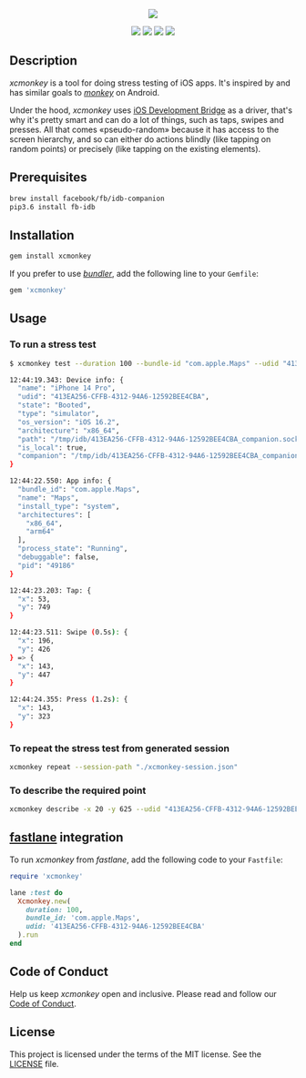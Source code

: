 <p align="center">
  <img src="/assets/images/xcmonkey.png"/>
</p>

<p align="center">
  <a href="https://github.com/alteral/xcmonkey/actions"><img src="https://github.com/alteral/xcmonkey/actions/workflows/test.yml/badge.svg" /></a>
  <a href="https://sonarcloud.io/summary/new_code?id=alteral_xcmonkey"><img src="https://sonarcloud.io/api/project_badges/measure?project=alteral_xcmonkey&metric=coverage" /></a>
  <a href="https://rubygems.org/gems/xcmonkey"><img src="https://img.shields.io/gem/v/xcmonkey.svg?style=flat" /></a>
  <a href="/LICENSE"><img src="https://img.shields.io/badge/license-MIT-green.svg?style=flat" /></a>
</p>

## Description

*xcmonkey* is a tool for doing stress testing of iOS apps. It's inspired by and has similar goals to [*monkey*](https://developer.android.com/studio/test/monkey) on Android.

Under the hood, *xcmonkey* uses [iOS Development Bridge](https://fbidb.io/) as a driver, that's why it's pretty smart and can do a lot of things, such as taps, swipes and presses. All that comes «pseudo-random» because it has access to the screen hierarchy, and so can either do actions blindly (like tapping on random points) or precisely (like tapping on the existing elements).

## Prerequisites

```bash
brew install facebook/fb/idb-companion
pip3.6 install fb-idb
```

## Installation

```bash
gem install xcmonkey
```

If you prefer to use [*bundler*](https://bundler.io/), add the following line to your `Gemfile`:

```ruby
gem 'xcmonkey'
```

## Usage

### To run a stress test

```bash
$ xcmonkey test --duration 100 --bundle-id "com.apple.Maps" --udid "413EA256-CFFB-4312-94A6-12592BEE4CBA"

12:44:19.343: Device info: {
  "name": "iPhone 14 Pro",
  "udid": "413EA256-CFFB-4312-94A6-12592BEE4CBA",
  "state": "Booted",
  "type": "simulator",
  "os_version": "iOS 16.2",
  "architecture": "x86_64",
  "path": "/tmp/idb/413EA256-CFFB-4312-94A6-12592BEE4CBA_companion.sock",
  "is_local": true,
  "companion": "/tmp/idb/413EA256-CFFB-4312-94A6-12592BEE4CBA_companion.sock"
}

12:44:22.550: App info: {
  "bundle_id": "com.apple.Maps",
  "name": "Maps",
  "install_type": "system",
  "architectures": [
    "x86_64",
    "arm64"
  ],
  "process_state": "Running",
  "debuggable": false,
  "pid": "49186"
}

12:44:23.203: Tap: {
  "x": 53,
  "y": 749
}

12:44:23.511: Swipe (0.5s): {
  "x": 196,
  "y": 426
} => {
  "x": 143,
  "y": 447
}

12:44:24.355: Press (1.2s): {
  "x": 143,
  "y": 323
}
```

### To repeat the stress test from generated session

```bash
xcmonkey repeat --session-path "./xcmonkey-session.json"
```

### To describe the required point

```bash
xcmonkey describe -x 20 -y 625 --udid "413EA256-CFFB-4312-94A6-12592BEE4CBA"
```

## [fastlane](https://github.com/fastlane/fastlane) integration

To run *xcmonkey* from *fastlane*, add the following code to your `Fastfile`:

```ruby
require 'xcmonkey'

lane :test do
  Xcmonkey.new(
    duration: 100,
    bundle_id: 'com.apple.Maps',
    udid: '413EA256-CFFB-4312-94A6-12592BEE4CBA'
  ).run
end
```

## Code of Conduct

Help us keep *xcmonkey* open and inclusive. Please read and follow our [Code of Conduct](CODE_OF_CONDUCT.md).

## License

This project is licensed under the terms of the MIT license. See the [LICENSE](LICENSE) file.
